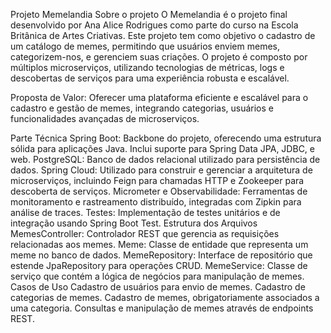 Projeto Memelandia
Sobre o projeto
O Memelandia é o projeto final desenvolvido por Ana Alice Rodrigues como parte do curso na Escola Britânica de Artes Criativas. Este projeto tem como objetivo o cadastro de um catálogo de memes, permitindo que usuários enviem memes, categorizem-nos, e gerenciem suas criações. O projeto é composto por múltiplos microserviços, utilizando tecnologias de métricas, logs e descobertas de serviços para uma experiência robusta e escalável.

Proposta de Valor: Oferecer uma plataforma eficiente e escalável para o cadastro e gestão de memes, integrando categorias, usuários e funcionalidades avançadas de microserviços.

Parte Técnica
Spring Boot: Backbone do projeto, oferecendo uma estrutura sólida para aplicações Java. Inclui suporte para Spring Data JPA, JDBC, e web.
PostgreSQL: Banco de dados relacional utilizado para persistência de dados.
Spring Cloud: Utilizado para construir e gerenciar a arquitetura de microserviços, incluindo Feign para chamadas HTTP e Zookeeper para descoberta de serviços.
Micrometer e Observabilidade: Ferramentas de monitoramento e rastreamento distribuído, integradas com Zipkin para análise de traces.
Testes: Implementação de testes unitários e de integração usando Spring Boot Test.
Estrutura dos Arquivos
MemesController: Controlador REST que gerencia as requisições relacionadas aos memes.
Meme: Classe de entidade que representa um meme no banco de dados.
MemeRepository: Interface de repositório que estende JpaRepository para operações CRUD.
MemeService: Classe de serviço que contém a lógica de negócios para manipulação de memes.
Casos de Uso
Cadastro de usuários para envio de memes.
Cadastro de categorias de memes.
Cadastro de memes, obrigatoriamente associados a uma categoria.
Consultas e manipulação de memes através de endpoints REST.